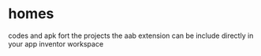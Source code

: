 # homes
codes and apk fort the projects
the aab extension can be include directly in your app inventor workspace
